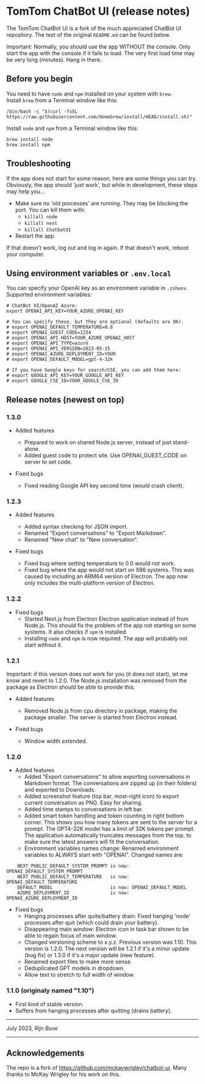 # TomTom ChatBot UI (release notes)

The TomTom ChatBot UI is a fork of the much appreciated ChatBot UI repository.
The text of the original `README.md` can be found below.

Important: Normally, you should use the app WITHOUT the console. Only start the app with
the console if it fails to load. The very first load time may be very long (minutes).
Hang in there.

## Before you begin

You need to have `node` and `npm` installed on your system with `brew`.  
Install `brew` from a Terminal window like this:

```
/bin/bash -c "$(curl -fsSL https://raw.githubusercontent.com/Homebrew/install/HEAD/install.sh)"
```

Install `node` and `npm` from a Terminal window like this:

```
brew install node
brew install npm
```

## Troubleshooting

If the app does not start for some reason, here are some things you can try.
Obviously, the app should 'just work', but while in development, these steps
may help you...

* Make sure no 'old processes' are running. They may be blocking the port. You can kill them with:
    * `killall node`
    * `killall next`
    * `killall ChatbotUI`
* Restart the app.

If that doesn't work, log out and log in again. If that doesn't work, reboot your computer.

## Using environment variables or `.env.local`

You can specify your OpenAI key as an environment variable in `.zshenv`.
Supported environment variables:

```
# ChatBot UI/OpenAI Azure:
export OPENAI_API_KEY=YOUR_AZURE_OPENAI_KEY

# You can specify these, but they are optional (defaults are OK).
# export OPENAI_DEFAULT_TEMPERATURE=0.8
# export OPENAI_GUEST_CODE=1234
# export OPENAI_API_HOST=YOUR_AZURE_OPENAI_HOST
# export OPENAI_API_TYPE=azure
# export OPENAI_API_VERSION=2023-05-15
# export OPENAI_AZURE_DEPLOYMENT_ID=YOUR
# export OPENAI_DEFAULT_MODEL=gpt-4-32k

# If you have Google keys for search/CSE, you can add them here:
# export GOOGLE_API_KEY=YOUR_GOOGLE_API_KEY
# export GOOGLE_CSE_ID=YOUR_GOOGLE_CSE_ID
```

## Release notes (newest on top)

### 1.3.0

* Added features
    * Prepared to work on shared Node.js server, instead of just stand-alone.
    * Added guest code to protect site. Use OPENAI_GUEST_CODE on server to set code.

* Fixed bugs
    * Fixed reading Google API key second time (would crash client).

### 1.2.3

* Added features
    * Added syntax checking for JSON import.
    * Renamed "Export conversations" to "Export Markdown".
    * Renamed "New chat" to "New conversation".

* Fixed bugs
    * Fixed bug where setting temperature to 0.0 would not work.
    * Fixed bug where the app would not start on X86 systems. This was caused by including an ARM64 version of
      Electron. The app now only includes the multi-platform version of Electron.

### 1.2.2

* Fixed bugs
    * Started Next.js from Electron Electron application instead of from Node.js. This should fix the problem of
      the app not starting on some systems. It also checks if `npm` is installed.
    * Installing `node` and `npm` is now required. The app will probably not start without it.

### 1.2.1

Important: if this version does not work for you (it does not start), let me know and revert to 1.2.0.
The Node.js installation was removed from the package as Electron should be able to provide this.

* Added features
    * Removed Node.js from cpu directory in package, making the package smaller. The server is started from Electron
      instead.

* Fixed bugs
    * Window width extended.

### 1.2.0

* Added features
    * Added "Export conversations" to allow exporting conversations in Markdown format. The conversations are zipped
      up (in their folders) and exported to Downloads.
    * Added screenshot feature (top bar, most-right icon) to export current conversation as PNG. Easy for sharing.
    * Added time stamps to conversations in left bar.
    * Added smart token handling and token counting in right bottom corner. This shows you how many tokens are sent to
      the server for a prompt.
      The GPT4-32K model has a limit of 32K tokens per prompt. The application automatically truncates messages from the
      top, to make sure the latest answers will fit the conversation.
    * Environment variables names change: Renamed environment variables to ALWAYS start with "OPENAI". Changed names
      are:

```
    NEXT_PUBLIC_DEFAULT_SYSTEM_PROMPT is now: OPENAI_DEFAULT_SYSTEM_PROMPT
    NEXT_PUBLIC_DEFAULT_TEMPERATURE   is now: OPENAI_DEFAULT_TEMPERATURE
    DEFAULT_MODEL                     is now: OPENAI_DEFAULT_MODEL
    AZURE_DEPLOYMENT_ID               is now: OPENAI_AZURE_DEPLOYMENT_ID
 ```

* Fixed bugs
    * Hanging processes after quite/battery drain: Fixed hanging 'node' processes after quit (which could drain your
      battery).
    * Disappearing main window: Electron icon in task bar shown to be able to regain focus of main window.
    * Changed versioning scheme to x.y.z. Previous version was 1.10. This version is 1.2.0. The next version will be
      1.2.1 if it's a minor update (bug fix) or 1.3.0 if it's a major update (new feature).
    * Renamed export files to make more sense.
    * Deduplicated GPT models in dropdown.
    * Allow text to stretch to full width of window.

### 1.1.0 (originaly named "1.10")

* First kind of stable version.
* Suffers from hanging processes after quitting (drains battery).

---

July 2023,
*Rijn Buve*

---

## Acknowledgements

The repo is a fork of https://github.com/mckaywrigley/chatbot-ui.
Many thanks to McKay Wrigley for his work on this.
